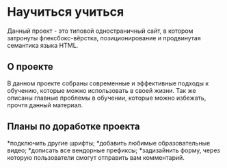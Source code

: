 # Научиться учиться

Данный проект - это типовой одностраничный сайт, в котором  затронуты флексбокс-вёрстка, позиционирование и продвинутая семантика языка HTML.

## О проекте

В данном проекте собраны современные и эффективные подходы к обучению, которые можно использовать в своей жизни. Так же описаны главные проблемы в обучении, которые можно избежать, прочтя данный материал.

## Планы по доработке проекта

*подключить другие шрифты;
*добавить любимые образовательные видео;
*дописать все вендорные префиксы;
*задизайнить форму, через которую пользователи смогут отправить вам комментарий.
